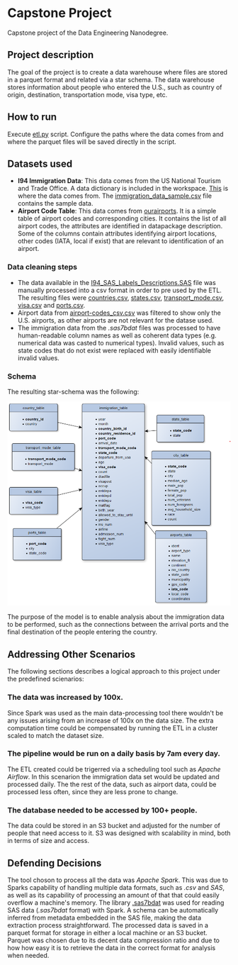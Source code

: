 # Capstone Project

Capstone project of the Data Engineering Nanodegree.

## Project description

The goal of the project is to create a data warehouse where files are stored in a parquet format and related via a star schema. The data warehouse stores information about people who entered the U.S., such as country of origin, destination, transportation mode, visa type, etc.

## How to run

Execute [etl.py](https://github.com/Sabathh/data_engineering/blob/master/capstone_project/etl.py) script. Configure the paths where the data comes from and where the parquet files will be saved directly in the script.

## Datasets used

- **I94 Immigration Data**: This data comes from the US National Tourism and Trade Office. A data dictionary is included in the workspace. [This](https://travel.trade.gov/research/reports/i94/historical/2016.html) is where the data comes from. The [immigration_data_sample.csv](https://github.com/Sabathh/data_engineering/blob/master/capstone_project/data/immigration_data_sample.csv) file contains the sample data.
- **Airport Code Table**: This data comes from [ourairports](http://ourairports.com/data/airports.csv). It is a simple table of airport codes and corresponding cities. It contains the list of all airport codes, the attributes are identified in datapackage description. Some of the columns contain attributes identifying airport locations, other codes (IATA, local if exist) that are relevant to identification of an airport.

### Data cleaning steps

- The data available in the [I94_SAS_Labels_Descriptions.SAS](https://github.com/Sabathh/data_engineering/blob/master/capstone_project/data/I94_SAS_Labels_Descriptions.SAS) file was manually processed into a csv format in order to pre used by the ETL. The resulting files were [countries.csv](https://github.com/Sabathh/data_engineering/blob/master/capstone_project/data/countries.csv), [states.csv](https://github.com/Sabathh/data_engineering/blob/master/capstone_project/data/states.csv), [transport_mode.csv](https://github.com/Sabathh/data_engineering/blob/master/capstone_project/data/transport_mode.csv), [visa.csv](https://github.com/Sabathh/data_engineering/blob/master/capstone_project/data/visa.csv) and [ports.csv](https://github.com/Sabathh/data_engineering/blob/master/capstone_project/data/ports.csv).
- Airport data from [airport-codes_csv.csv](https://raw.githubusercontent.com/Sabathh/data_engineering/master/capstone_project/data/airport-codes_csv.csv) was filtered to show only the U.S. airports, as other airports are not relevant for the datase used.
- The immigration data from the *.sas7bdat* files was processed to have human-readable column names as well as coherent data types (e.g. numerical data was casted to numerical types). Invalid values, such as state codes that do not exist were replaced with easily identifiable invalid values.
  
### Schema

The resulting star-schema was the following:

![schema](./Schema.png)

The purpose of the model is to enable analysis about the immigration data to be performed, such as the connections between the arrival ports and the final destination of the people entering the country.

## Addressing Other Scenarios
The following sections describes a logical approach to this project under the predefined scienarios:

### The data was increased by 100x.
Since Spark was used as the main data-processing tool there wouldn't be any issues arising from an increase of 100x on the data size. The extra computation time could be compensated by running the ETL in a cluster scaled to match the dataset size.

### The pipeline would be run on a daily basis by 7am every day.
The ETL created could be trigerred via a scheduling tool such as *Apache Airflow*. In this scenarion the immigration data set would be updated and processed daily. The the rest of the data, such as airport data, could be processed less often, since they are less prone to change.

### The database needed to be accessed by 100+ people.
The data could be stored in an S3 bucket and adjusted for the number of people that need access to it. S3 was designed with scalability in mind, both in terms of size and access.

## Defending Decisions

The tool choson to process all the data was *Apache Spark*. This was due to Sparks capability of handling multiple data formats, such as *.csv* and *SAS*, as well as its capability of processing an amount of that that could easily overflow a machine's memory. The library [.sas7bdat](https://github.com/saurfang/spark-sas7bdat) was used for reading SAS data (*.sas7bdat* format) with Spark. A schema can be automatically inferred from metadata embedded in the SAS file, making the data extraction process straightforward. The processed data is saved in a parquet format for storage in either a local machine or an S3 bucket. Parquet was chosen due to its decent data compression ratio and due to how how easy it is to retrieve the data in the correct format for analysis when needed.
